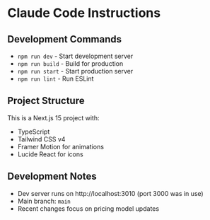 # Claude Code Instructions

## Development Commands

- `npm run dev` - Start development server
- `npm run build` - Build for production
- `npm run start` - Start production server
- `npm run lint` - Run ESLint

## Project Structure

This is a Next.js 15 project with:
- TypeScript
- Tailwind CSS v4
- Framer Motion for animations
- Lucide React for icons

## Development Notes

- Dev server runs on http://localhost:3010 (port 3000 was in use)
- Main branch: `main`
- Recent changes focus on pricing model updates